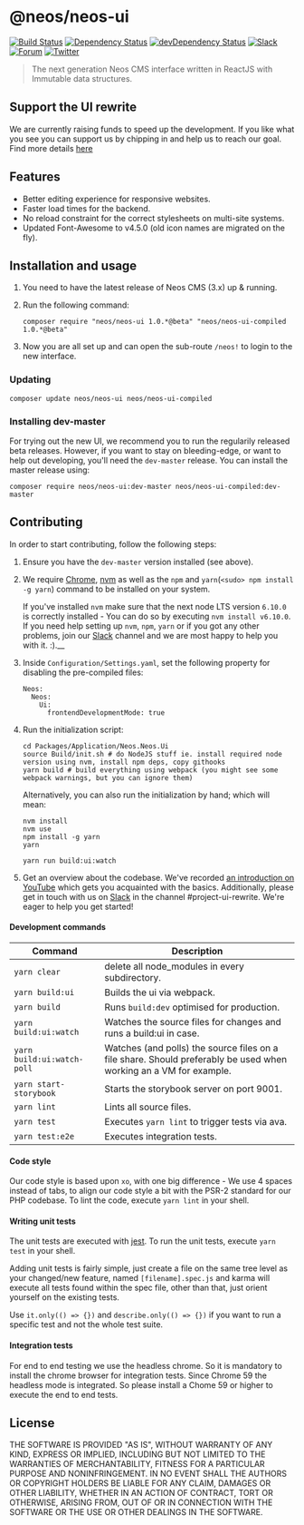 # @neos/neos-ui
[![Build Status](https://travis-ci.org/neos/neos-ui.svg?branch=master)](https://travis-ci.org/neos/neos-ui) [![Dependency Status](https://david-dm.org/neos/neos-ui.svg)](https://david-dm.org/neos/neos-ui) [![devDependency Status](https://david-dm.org/neos/neos-ui/dev-status.svg)](https://david-dm.org/neos/neos-ui#info=devDependencies&view=table)
[![Slack](http://slack.neos.io/badge.svg)](http://slack.neos.io) [![Forum](https://img.shields.io/badge/forum-Discourse-39c6ff.svg)](https://discuss.neos.io/) [![Twitter](https://img.shields.io/twitter/follow/neoscms.svg?style=social)](https://twitter.com/NeosCMS)

> The next generation Neos CMS interface written in ReactJS with Immutable data structures.

## Support the UI rewrite

We are currently raising funds to speed up the development. If you like what you see you can
support us by chipping in and help us to reach our goal. Find more details
[here](https://www.neos.io/blog/speeding-up-the-react-ui-development-with-your-support.html)

## Features

* Better editing experience for responsive websites.
* Faster load times for the backend.
* No reload constraint for the correct stylesheets on multi-site systems.
* Updated Font-Awesome to v4.5.0 (old icon names are migrated on the fly).


## Installation and usage

1. You need to have the latest release of Neos CMS (3.x) up & running.

2. Run the following command:
   ```
   composer require "neos/neos-ui 1.0.*@beta" "neos/neos-ui-compiled 1.0.*@beta"
   ```

3. Now you are all set up and can open the sub-route `/neos!` to login to the new interface.

### Updating

```
composer update neos/neos-ui neos/neos-ui-compiled
```

### Installing dev-master

For trying out the new UI, we recommend you to run the regularily released beta releases.
However, if you want to stay on bleeding-edge, or want to help out developing, you'll
need the `dev-master` release. You can install the master release using:

```
composer require neos/neos-ui:dev-master neos/neos-ui-compiled:dev-master
```

## Contributing

In order to start contributing, follow the following steps:

1) Ensure you have the `dev-master` version installed (see above).

2) We require [Chrome](https://www.google.com/chrome/browser/desktop/index.html), [nvm](https://github.com/creationix/nvm#install-script) as well as the `npm` and `yarn`(`<sudo> npm install -g yarn`) command to be installed on your system.

   If you've installed `nvm` make sure that the next node LTS version `6.10.0` is correctly installed - You can do so by executing `nvm install v6.10.0`.
   If you need help setting up `nvm`, `npm`, `yarn` or if you got any other problems, join our [Slack](https://neos-project.slack.com/) channel and we are most happy to help you with it. :).__

3) Inside `Configuration/Settings.yaml`, set the following property for disabling the pre-compiled files:

   ```
   Neos:
     Neos:
       Ui:
         frontendDevelopmentMode: true
   ```

4) Run the initialization script:

   ```
   cd Packages/Application/Neos.Neos.Ui
   source Build/init.sh # do NodeJS stuff ie. install required node version using nvm, install npm deps, copy githooks
   yarn build # build everything using webpack (you might see some webpack warnings, but you can ignore them)
   ```

   Alternatively, you can also run the initialization by hand; which will mean:
   ```
   nvm install
   nvm use
   npm install -g yarn
   yarn

   yarn run build:ui:watch
   ```

5) Get an overview about the codebase. We've recorded [an introduction on YouTube](https://www.youtube.com/watch?v=RYBUS5Nxxxk) which
   gets you acquainted with the basics. Additionally, please get in touch with us on [Slack](http://slack.neos.io) in the
   channel #project-ui-rewrite. We're eager to help you get started!

#### Development commands
| Command         | Description                    |
| --------------- | ------------------------------ |
| `yarn clear` | delete all node_modules in every subdirectory. |
| `yarn build:ui`  | Builds the ui via webpack. |
| `yarn build` |  Runs `build:dev` optimised for production. |
| `yarn build:ui:watch` | Watches the source files for changes and runs a build:ui in case. |
| `yarn build:ui:watch-poll` | Watches (and polls) the source files on a file share. Should preferably be used when working an a VM for example. |
| `yarn start-storybook` | Starts the storybook server on port 9001. |
| `yarn lint`  | Lints all source files. |
| `yarn test`  | Executes `yarn lint` to trigger tests via ava. |
| `yarn test:e2e`  | Executes integration tests. |

#### Code style
Our code style is based upon `xo`, with one big difference - We use 4 spaces instead of tabs, to align our code style a bit with the PSR-2 standard for our PHP codebase. To lint the code, execute `yarn lint` in your shell.

#### Writing unit tests
The unit tests are executed with [jest](https://facebook.github.io/jest/).
To run the unit tests, execute `yarn test` in your shell.

Adding unit tests is fairly simple, just create a file on the same tree level as your changed/new feature, named `[filename].spec.js` and karma will execute all tests found within the spec file, other than that, just orient yourself on the existing tests.

Use `it.only(() => {})` and `describe.only(() => {})` if you want to run a specific test and not the whole test suite.

#### Integration tests

For end to end testing we use the headless chrome. So it is mandatory to install the chrome browser for integration tests.
Since Chrome 59 the headless mode is integrated. So please install a Chome 59 or higher to execute the end to end tests.


## License
THE SOFTWARE IS PROVIDED "AS IS", WITHOUT WARRANTY OF ANY KIND, EXPRESS OR
IMPLIED, INCLUDING BUT NOT LIMITED TO THE WARRANTIES OF MERCHANTABILITY,
FITNESS FOR A PARTICULAR PURPOSE AND NONINFRINGEMENT. IN NO EVENT SHALL THE
AUTHORS OR COPYRIGHT HOLDERS BE LIABLE FOR ANY CLAIM, DAMAGES OR OTHER
LIABILITY, WHETHER IN AN ACTION OF CONTRACT, TORT OR OTHERWISE, ARISING FROM,
OUT OF OR IN CONNECTION WITH THE SOFTWARE OR THE USE OR OTHER DEALINGS IN
THE SOFTWARE.
